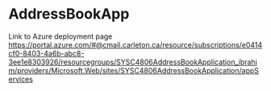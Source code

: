 # AddressBookApp
Link to Azure deployment page
https://portal.azure.com/#@cmail.carleton.ca/resource/subscriptions/e0414cf0-8403-4a6b-abc8-3ee1e8303926/resourcegroups/SYSC4806AddressBookApplication_ibrahim/providers/Microsoft.Web/sites/SYSC4806AddressBookApplication/appServices
